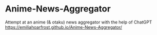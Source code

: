 # Anime-News-Aggregator
Attempt at an anime (& otaku) news aggregator with the help of ChatGPT
https://emiliahoarfrost.github.io/Anime-News-Aggregator/
